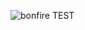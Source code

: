 ![bonfire](https://user-images.githubusercontent.com/66071319/152706900-f0b009ef-a7c6-4038-b519-14b8ee219439.gif)                TEST
